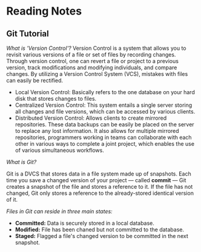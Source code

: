 # Reading Notes
## Git Tutorial
*What is 'Version Control'?*
Version Control is a system that allows you to revisit various versions of a file or set of files by recording changes. Through version control, one can revert a file or project to a previous version, track modifications and modifying individuals, and compare changes. By utilizing a Version Control System (VCS), mistakes with files can easily be rectified.
- Local Version Control: Basically refers to the one database on your hard disk that stores changes to files.
- Centralized Version Control:  This system entails a single server storing all changes and file versions, which can be accessed by various clients.
- Distributed Version Control: Allows clients to create mirrored repositories. These data backups can be easily be placed on the server to replace any lost information. It also allows for multiple mirrored repositories, programmers working in teams can collaborate with each other in various ways to complete a joint project, which enables the use of various simultaneous workflows.

*What is Git?*

Git is a DVCS that stores data in a file system made up of snapshots. Each time you save a changed version of your project — called **commit** — Git creates a snapshot of the file and stores a reference to it. If the file has not changed, Git only stores a reference to the already-stored identical version of it.

*Files in Git can reside in three main states:*
- **Committed:** Data is securely stored in a local database.
- **Modified:** File has been chaned but not committed to the database.
- **Staged:** Flagged a file's changed version to be committed in the next snapshot. 
